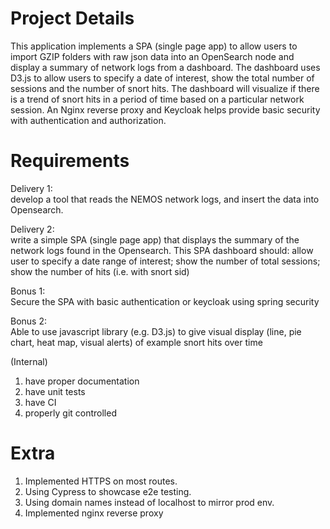 # **Project Details**

This application implements a SPA (single page app) to allow users to import GZIP folders with raw json data into an OpenSearch node and display a summary of network logs from a dashboard. The dashboard uses D3.js to allow users to specify a date of interest, show the total number of sessions and the number of snort hits. The dashboard will visualize if there is a trend of snort hits in a period of time based on a particular network session. An Nginx reverse proxy and Keycloak helps provide basic security with authentication and authorization. 

# **Requirements**

Delivery 1:  
develop a tool that reads the NEMOS network logs, and insert the data into Opensearch.  

Delivery 2:  
write a simple SPA (single page app) that displays the summary of the network logs found in the Opensearch. This SPA dashboard should: allow user to specify a date range of interest; show the number of total sessions; show the number of hits (i.e. with snort sid)  

Bonus 1:  
Secure the SPA with basic authentication or keycloak using spring security  

Bonus 2:  
Able to use javascript library (e.g. D3.js) to give visual display (line, pie chart, heat map, visual alerts) of example snort hits over time  

(Internal)
1) have proper documentation
2) have unit tests
3) have CI
4) properly git controlled


# **Extra**

1) Implemented HTTPS on most routes.
2) Using Cypress to showcase e2e testing.
3) Using domain names instead of localhost to mirror prod env.
4) Implemented nginx reverse proxy



